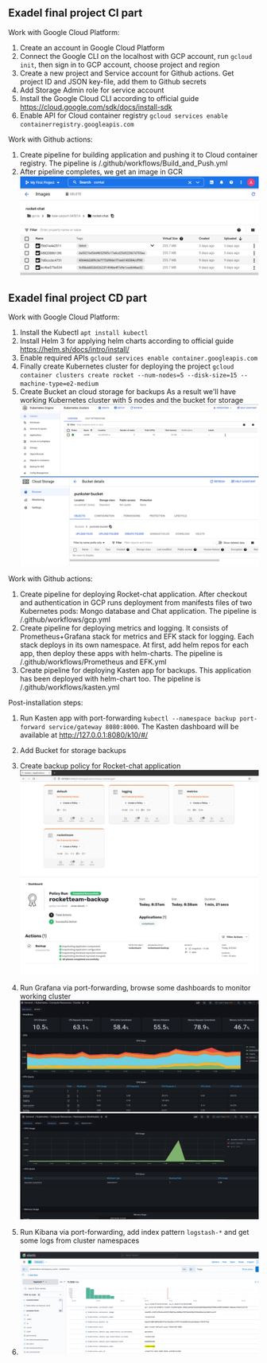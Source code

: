 ## Exadel final project CI part

Work with Google Cloud Platform:
1. Create an account in Google Cloud Platform
2. Connect the Google CLI on the localhost with GCP account, run `gcloud init`, then sign in to GCP account, choose project and region
3. Create a new project and Service account for Github actions. Get project ID and JSON key-file, add them to Github secrets
4. Add Storage Admin role for service account 
5. Install the Google Cloud CLI according to official guide https://cloud.google.com/sdk/docs/install-sdk
6. Enable API for Cloud container registry `gcloud services enable containerregistry.googleapis.com`

Work with Github actions:
1. Create pipeline for building application and pushing it to Cloud container registry. The pipeline is /.github/workflows/Build_and_Push.yml
2. After pipeline completes, we get an image in GCR
![Result](https://github.com/alex-punkster/Rocket.Chat/blob/master/Rocket-Team/img/container%20registry.png?raw=true)


## Exadel final project CD part

Work with Google Cloud Platform:
1. Install the Kubectl `apt install kubectl`
2. Install Helm 3 for applying helm charts according to official guide https://helm.sh/docs/intro/install/
3. Enable required APIs `gcloud services enable container.googleapis.com`
4. Finally create Kubernetes cluster for deploying the project
`gcloud container clusters create rocket --num-nodes=5 --disk-size=15 --machine-type=e2-medium`
5. Create Bucket an cloud storage for backups
As a result we'll have working Kubernetes cluster with 5 nodes and the bucket for storage
![Result](https://github.com/alex-punkster/Rocket.Chat/blob/master/Rocket-Team/img/cluster.png?raw=true)
![Result](https://github.com/alex-punkster/Rocket.Chat/blob/master/Rocket-Team/img/bucket.png?raw=true)

Work with Github actions:
1. Create pipeline for deploying Rocket-chat application. After checkout and authentication in GCP runs deployment from manifests files of two Kubernetes pods: Mongo database and Chat application. The pipeline is /.github/workflows/gcp.yml
2. Create pipeline for deploying metrics and logging. It consists of Prometheus+Grafana stack for metrics and EFK stack for logging. Each stack deploys in its own namespace. At first, add helm repos for each app, then deploy these apps with helm-charts. The pipeline is /.github/workflows/Prometheus and EFK.yml
3. Create pipeline for deploying Kasten app for backups. This application has been deployed with helm-chart too. The pipeline is /.github/workflows/kasten.yml

Post-installation steps:
1. Run Kasten app with port-forwarding `kubectl --namespace backup port-forward service/gateway 8080:8000`. The Kasten dashboard will be available at http://127.0.0.1:8080/k10/#/ 
2. Add Bucket for storage backups
3. Create backup policy for Rocket-chat application
![Result](https://github.com/alex-punkster/Rocket.Chat/blob/master/Rocket-Team/img/kasten.png?raw=true)
![Result](https://github.com/alex-punkster/Rocket.Chat/blob/master/Rocket-Team/img/run_policy.png?raw=true)

4. Run Grafana via port-forwarding, browse some dashboards to monitor working cluster
![Result](https://github.com/alex-punkster/Rocket.Chat/blob/master/Rocket-Team/img/grafana_cluster.png?raw=true)
![Result](https://github.com/alex-punkster/Rocket.Chat/blob/master/Rocket-Team/img/grafana_workloads.png?raw=true)

5. Run Kibana via port-forwarding, add index pattern `logstash-*` and get some logs from cluster namespaces
6. ![Result](https://github.com/alex-punkster/Rocket.Chat/blob/master/Rocket-Team/img/elastic.png?raw=true)
